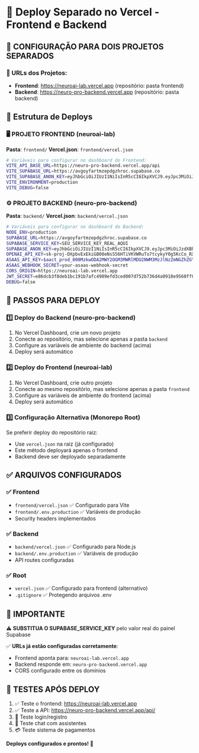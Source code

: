 # 🚀 Deploy Separado no Vercel - Frontend e Backend

## 📍 CONFIGURAÇÃO PARA DOIS PROJETOS SEPARADOS

### 🎯 URLs dos Projetos:
- **Frontend**: https://neuroai-lab.vercel.app (repositório: pasta frontend)
- **Backend**: https://neuro-pro-backend.vercel.app (repositório: pasta backend)

## 📁 Estrutura de Deploys

### 🖥️ PROJETO FRONTEND (neuroai-lab)
**Pasta**: `frontend/`
**Vercel.json**: `frontend/vercel.json`

```bash
# Variáveis para configurar no dashboard do Frontend:
VITE_API_BASE_URL=https://neuro-pro-backend.vercel.app/api
VITE_SUPABASE_URL=https://avgoyfartmzepdgzhroc.supabase.co
VITE_SUPABASE_ANON_KEY=eyJhbGciOiJIUzI1NiIsInR5cCI6IkpXVCJ9.eyJpc3MiOiJzdXBhYmFzZSIsInJlZiI6ImF2Z295ZmFydG16ZXBkZ3pocm9jIiwicm9sZSI6ImFub24iLCJpYXQiOjE3NTYyNDA5MDksImV4cCI6MjA3MTgxNjkwOX0.WiRurAg7vCXk-cAOTYOpFcvHrYPCuQPRvnujmtNnVEo
VITE_ENVIRONMENT=production
VITE_DEBUG=false
```

### ⚙️ PROJETO BACKEND (neuro-pro-backend)
**Pasta**: `backend/`
**Vercel.json**: `backend/vercel.json`

```bash
# Variáveis para configurar no dashboard do Backend:
NODE_ENV=production
SUPABASE_URL=https://avgoyfartmzepdgzhroc.supabase.co
SUPABASE_SERVICE_KEY=SEU_SERVICE_KEY_REAL_AQUI
SUPABASE_ANON_KEY=eyJhbGciOiJIUzI1NiIsInR5cCI6IkpXVCJ9.eyJpc3MiOiJzdXBhYmFzZSIsInJlZiI6ImF2Z295ZmFydG16ZXBkZ3pocm9jIiwicm9sZSI6ImFub24iLCJpYXQiOjE3NTYyNDA5MDksImV4cCI6MjA3MTgxNjkwOX0.WiRurAg7vCXk-cAOTYOpFcvHrYPCuQPRvnujmtNnVEo
OPENAI_API_KEY=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
ASAAS_API_KEY=$aact_prod_000MzkwODA2MWY2OGM3MWRlMDU2NWM3MzJlNzZmNGZhZGY6Ojc3MDZhMDQyLTY5YWQtNDk5NC04OTU1LWZkNjJjYzg4ZTMyZTo6JGFhY2hfNmFjMGJlMzAtNDMxOC00NTY2LWExZGUtYWRlNGI0ZDI1Nzhl
ASAAS_WEBHOOK_SECRET=your-asaas-webhook-secret
CORS_ORIGIN=https://neuroai-lab.vercel.app
JWT_SECRET=e86dcb3f8deb1bc191b7afc4909efd3ced007d752b736d4a0918e9560ff0737f
DEBUG=false
```

## 🔄 PASSOS PARA DEPLOY

### 1️⃣ Deploy do Backend (neuro-pro-backend)
1. No Vercel Dashboard, crie um novo projeto
2. Conecte ao repositório, mas selecione apenas a pasta `backend`
3. Configure as variáveis de ambiente do backend (acima)
4. Deploy será automático

### 2️⃣ Deploy do Frontend (neuroai-lab)
1. No Vercel Dashboard, crie outro projeto 
2. Conecte ao mesmo repositório, mas selecione apenas a pasta `frontend`
3. Configure as variáveis de ambiente do frontend (acima)
4. Deploy será automático

### 3️⃣ Configuração Alternativa (Monorepo Root)
Se preferir deploy do repositório raiz:
- Use `vercel.json` na raiz (já configurado)
- Este método deployará apenas o frontend
- Backend deve ser deployado separadamente

## ✅ ARQUIVOS CONFIGURADOS

### ✅ Frontend
- `frontend/vercel.json` ✅ Configurado para Vite
- `frontend/.env.production` ✅ Variáveis de produção
- Security headers implementados

### ✅ Backend  
- `backend/vercel.json` ✅ Configurado para Node.js
- `backend/.env.production` ✅ Variáveis de produção
- API routes configuradas

### ✅ Root
- `vercel.json` ✅ Configurado para frontend (alternativo)
- `.gitignore` ✅ Protegendo arquivos .env

## 🚨 IMPORTANTE

⚠️ **SUBSTITUA O SUPABASE_SERVICE_KEY** pelo valor real do painel Supabase

✅ **URLs já estão configuradas corretamente**:
- Frontend aponta para: `neuroai-lab.vercel.app`
- Backend responde em: `neuro-pro-backend.vercel.app`
- CORS configurado entre os domínios

## 🧪 TESTES APÓS DEPLOY

1. ✅ Teste o frontend: https://neuroai-lab.vercel.app
2. ✅ Teste a API: https://neuro-pro-backend.vercel.app/api/
3. 🔐 Teste login/registro
4. 💬 Teste chat com assistentes
5. 💳 Teste sistema de pagamentos

**Deploys configurados e prontos! 🎉**